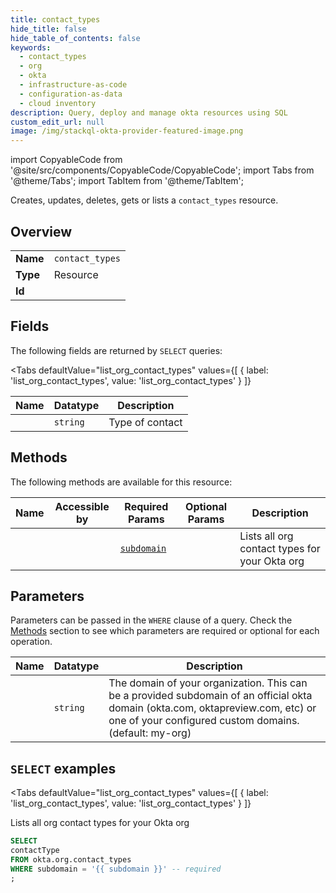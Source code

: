 ```yaml
--- 
title: contact_types
hide_title: false
hide_table_of_contents: false
keywords:
  - contact_types
  - org
  - okta
  - infrastructure-as-code
  - configuration-as-data
  - cloud inventory
description: Query, deploy and manage okta resources using SQL
custom_edit_url: null
image: /img/stackql-okta-provider-featured-image.png
---
```


import CopyableCode from '@site/src/components/CopyableCode/CopyableCode';
import Tabs from '@theme/Tabs';
import TabItem from '@theme/TabItem';

Creates, updates, deletes, gets or lists a <code>contact_types</code> resource.

## Overview
<table><tbody>
<tr><td><b>Name</b></td><td><code>contact_types</code></td></tr>
<tr><td><b>Type</b></td><td>Resource</td></tr>
<tr><td><b>Id</b></td><td><CopyableCode code="okta.org.contact_types" /></td></tr>
</tbody></table>

## Fields

The following fields are returned by `SELECT` queries:

<Tabs
    defaultValue="list_org_contact_types"
    values={[
        { label: 'list_org_contact_types', value: 'list_org_contact_types' }
    ]}
>
<TabItem value="list_org_contact_types">

<table>
<thead>
    <tr>
    <th>Name</th>
    <th>Datatype</th>
    <th>Description</th>
    </tr>
</thead>
<tbody>
<tr>
    <td><CopyableCode code="contactType" /></td>
    <td><code>string</code></td>
    <td>Type of contact</td>
</tr>
</tbody>
</table>
</TabItem>
</Tabs>

## Methods

The following methods are available for this resource:

<table>
<thead>
    <tr>
    <th>Name</th>
    <th>Accessible by</th>
    <th>Required Params</th>
    <th>Optional Params</th>
    <th>Description</th>
    </tr>
</thead>
<tbody>
<tr>
    <td><a href="#list_org_contact_types"><CopyableCode code="list_org_contact_types" /></a></td>
    <td><CopyableCode code="select" /></td>
    <td><a href="#parameter-subdomain"><code>subdomain</code></a></td>
    <td></td>
    <td>Lists all org contact types for your Okta org</td>
</tr>
</tbody>
</table>

## Parameters

Parameters can be passed in the `WHERE` clause of a query. Check the [Methods](#methods) section to see which parameters are required or optional for each operation.

<table>
<thead>
    <tr>
    <th>Name</th>
    <th>Datatype</th>
    <th>Description</th>
    </tr>
</thead>
<tbody>
<tr id="parameter-subdomain">
    <td><CopyableCode code="subdomain" /></td>
    <td><code>string</code></td>
    <td>The domain of your organization. This can be a provided subdomain of an official okta domain (okta.com, oktapreview.com, etc) or one of your configured custom domains. (default: my-org)</td>
</tr>
</tbody>
</table>

## `SELECT` examples

<Tabs
    defaultValue="list_org_contact_types"
    values={[
        { label: 'list_org_contact_types', value: 'list_org_contact_types' }
    ]}
>
<TabItem value="list_org_contact_types">

Lists all org contact types for your Okta org

```sql
SELECT
contactType
FROM okta.org.contact_types
WHERE subdomain = '{{ subdomain }}' -- required
;
```
</TabItem>
</Tabs>
